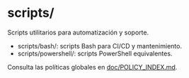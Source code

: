 # scripts/

Scripts utilitarios para automatización y soporte.

- scripts/bash/: scripts Bash para CI/CD y mantenimiento.
- scripts/powershell/: scripts PowerShell equivalentes.

Consulta las políticas globales en [doc/POLICY_INDEX.md](../doc/POLICY_INDEX.md).